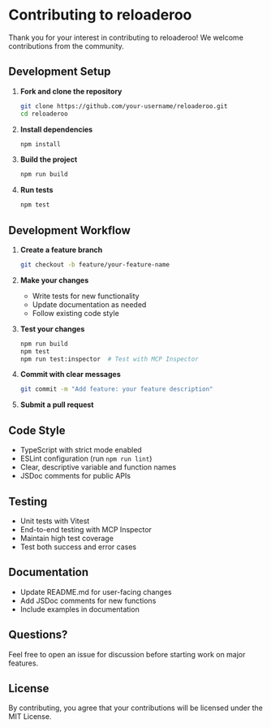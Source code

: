 # Contributing to reloaderoo

Thank you for your interest in contributing to reloaderoo! We welcome contributions from the community.

## Development Setup

1. **Fork and clone the repository**
   ```bash
   git clone https://github.com/your-username/reloaderoo.git
   cd reloaderoo
   ```

2. **Install dependencies**
   ```bash
   npm install
   ```

3. **Build the project**
   ```bash
   npm run build
   ```

4. **Run tests**
   ```bash
   npm test
   ```

## Development Workflow

1. **Create a feature branch**
   ```bash
   git checkout -b feature/your-feature-name
   ```

2. **Make your changes**
   - Write tests for new functionality
   - Update documentation as needed
   - Follow existing code style

3. **Test your changes**
   ```bash
   npm run build
   npm test
   npm run test:inspector  # Test with MCP Inspector
   ```

4. **Commit with clear messages**
   ```bash
   git commit -m "Add feature: your feature description"
   ```

5. **Submit a pull request**

## Code Style

- TypeScript with strict mode enabled
- ESLint configuration (run `npm run lint`)
- Clear, descriptive variable and function names
- JSDoc comments for public APIs

## Testing

- Unit tests with Vitest
- End-to-end testing with MCP Inspector
- Maintain high test coverage
- Test both success and error cases

## Documentation

- Update README.md for user-facing changes
- Add JSDoc comments for new functions
- Include examples in documentation

## Questions?

Feel free to open an issue for discussion before starting work on major features.

## License

By contributing, you agree that your contributions will be licensed under the MIT License.
